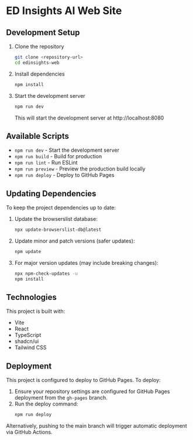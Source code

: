 # ED Insights AI Web Site

## Development Setup

1. Clone the repository
   ```sh
   git clone <repository-url>
   cd edinsights-web
   ```

2. Install dependencies
   ```sh
   npm install
   ```

3. Start the development server
   ```sh
   npm run dev
   ```
   This will start the development server at http://localhost:8080

## Available Scripts

- `npm run dev` - Start the development server
- `npm run build` - Build for production
- `npm run lint` - Run ESLint
- `npm run preview` - Preview the production build locally
- `npm run deploy` - Deploy to GitHub Pages

## Updating Dependencies

To keep the project dependencies up to date:

1. Update the browserslist database:
   ```sh
   npx update-browserslist-db@latest
   ```

2. Update minor and patch versions (safer updates):
   ```sh
   npm update
   ```

3. For major version updates (may include breaking changes):
   ```sh
   npx npm-check-updates -u
   npm install
   ```

## Technologies

This project is built with:

- Vite
- React
- TypeScript
- shadcn/ui
- Tailwind CSS

## Deployment

This project is configured to deploy to GitHub Pages. To deploy:

1. Ensure your repository settings are configured for GitHub Pages deployment from the `gh-pages` branch.
2. Run the deploy command:
   ```sh
   npm run deploy
   ```

Alternatively, pushing to the main branch will trigger automatic deployment via GitHub Actions.